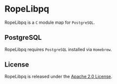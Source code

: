 # RopeLibpq

RopeLibpq is a `C` module map for `PostgreSQL`.

## PostgreSQL

RopeLibpq requires `PostgreSQL` installed via `Homebrew`.

## License

RopeLibpq is released under the [Apache 2.0 License](https://github.com/bermudadigitalstudio/rope-postresql/blob/master/LICENSE.txt).
